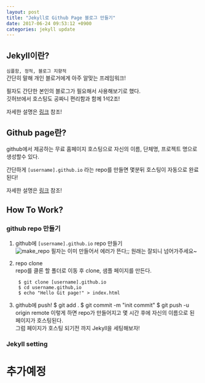 ```yaml
---
layout: post
title: "Jekyll로 Github Page 블로그 만들기"
date: 2017-06-24 09:53:12 +0900
categories: jekyll update
---
```

## Jekyll이란?

`심플함, 정적, 블로그 지향적`  
간단히 말해 개인 블로거에게 아주 알맞는 프레임워크!

필자도 간단한 본인의 블로그가 필요해서 사용해보기로 했다.  
깃허브에서 호스팅도 공짜니 편리함과 함께 1석2조!

자세한 설명은 [링크](https://jekyllrb.com/) 참조!

## Github page란?
github에서 제공하는 무료 홈페이지 호스팅으로 자신의 이름, 단체명, 프로젝트 명으로 생성할수 있다.

간단하게 `[username].github.io` 라는 repo를 만들면
몇분뒤 호스팅이 자동으로 완료 된다!

자세한 설명은 [링크](https://pages.github.com/) 참조!

## How To Work?

### github repo 만들기
1. github에 `[username].github.io` repo 만들기     
![make_repo](https://user-images.githubusercontent.com/6357456/27508224-799bfbb4-591b-11e7-8099-f5cf172f32d7.png)
필자는 이미 만들어서 에러가 뜬다;; 원래는 잘되니 넘어가주세요~  

2. repo clone  
repo를 클론 할 폴더로 이동 후 clone, 샘플 페이지를 만든다.  

        $ git clone [username].github.io
        $ cd username.github,io
        $ echo "Hello Git page!" > index.html
3. github에 push!
        $ git add .
        $ git commit -m "init commit"
        $ git push -u origin remote
이렇게 하면 repo가 만들어지고 몇 시간 후에 자신의 이름으로 된 페이지가 호스팅된다.  
그럼 페이지가 호스팅 되기전 까지 Jekyll을 세팅해보자!

### Jekyll setting

# 추가예정
